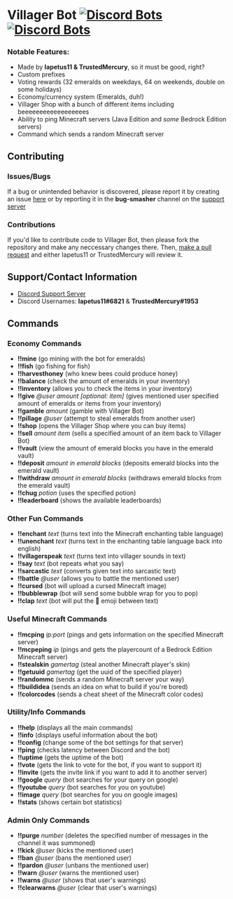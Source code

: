 # **Villager Bot** [![Discord Bots](https://top.gg/api/widget/status/639498607632056321.svg?noavatar=true)](https://top.gg/bot/639498607632056321) [![Discord Bots](https://top.gg/api/widget/servers/639498607632056321.svg?noavatar=true)](https://top.gg/bot/639498607632056321)

### Notable Features:
* Made by **Iapetus11 & TrustedMercury**, so it must be good, right?
* Custom prefixes
* Voting rewards (32 emeralds on weekdays, 64 on weekends, double on some holidays)
* Economy/currency system (Emeralds, duh!)
* Villager Shop with a bunch of different items including beeeeeeeeeeeeeeeeees
* Ability to ping Minecraft servers (Java Edition and *some* Bedrock Edition servers)
* Command which sends a random Minecraft server


## Contributing
### Issues/Bugs
If a bug or unintended behavior is discovered, please report it by creating an issue [here](https://github.com/Villager-Bot/Villager-Bot/issues) or by reporting it in the **bug-smasher** channel on the [support server](https://discord.gg/39DwwUV)

### Contributions
If you'd like to contribute code to Villager Bot, then please fork the repository and make any neccessary changes there. Then, [make a pull request](https://github.com/Villager-Bot/Villager-Bot/pulls) and either Iapetus11 or TrustedMercury will review it.


## Support/Contact Information
* [Discord Support Server](https://discord.gg/39DwwUV)
* Discord Usernames: **Iapetus11#6821** & **TrustedMercury#1953**

## Commands

### Economy Commands
* __!!mine__ (go mining with the bot for emeralds)
* __!!fish__ (go fishing for fish)
* __!!harvesthoney__ (who knew bees could produce honey)
* __!!balance__ (check the amount of emeralds in your inventory)
* __!!inventory__ (allows you to check the items in your inventory)
* __!!give__ *@user* *amount* *\[optional: item\]* (gives mentioned user specified amount of emeralds or items from your inventory)
* __!!gamble__ *amount* (gamble with Villager Bot)
* __!!pillage__ *@user* (attempt to steal emeralds from another user)
* __!!shop__ (opens the Villager Shop where you can buy items)
* __!!sell__ *amount item* (sells a specified amount of an item back to Villager Bot)
* __!!vault__ (view the amount of emerald blocks you have in the emerald vault)
* __!!deposit__ *amount in emerald blocks* (deposits emerald blocks into the emerald vault)
* __!!withdraw__ *amount in emerald blocks* (withdraws emerald blocks from the emerald vault)
* __!!chug__ *potion* (uses the specified potion)
* __!!leaderboard__ (shows the available leaderboards)

### Other Fun Commands
* __!!enchant__ *text* (turns text into the Minecraft enchanting table language)
* __!!unenchant__ *text* (turns text in the enchanting table language back into english)
* __!!villagerspeak__ *text* (turns text into villager sounds in text)
* __!!say__ *text* (bot repeats what you say)
* __!!sarcastic__ *text* (converts given text into sarcastic text)
* __!!battle__ *@user* (allows you to battle the mentioned user)
* __!!cursed__ (bot will upload a cursed Minecraft image)
* __!!bubblewrap__ (bot will send some bubble wrap for you to pop)
* __!!clap__ *text* (bot will put the :clap: emoji between text)

### Useful Minecraft Commands
* __!!mcping__ *ip:port* (pings and gets information on the specified Minecraft server)
* __!!mcpeping__ *ip* (pings and gets the playercount of a Bedrock Edition Minecraft server)
* __!!stealskin__ *gamertag* (steal another Minecraft player's skin)
* __!!getuuid__ *gamertag* (get the uuid of the specified player)
* __!!randommc__ (sends a random Minecraft server your way)
* __!!buildidea__ (sends an idea on what to build if you're bored)
* __!!colorcodes__ (sends a cheat sheet of the Minecraft color codes)

### Utility/Info Commands
* __!!help__ (displays all the main commands)
* __!!info__ (displays useful information about the bot)
* __!!config__ (change some of the bot settings for that server)
* __!!ping__ (checks latency between Discord and the bot)
* __!!uptime__ (gets the uptime of the bot)
* __!!vote__ (gets the link to vote for the bot, if you want to support it)
* __!!invite__ (gets the invite link if you want to add it to another server)
* __!!google__ *query* (bot searches for your query on google)
* __!!youtube__ *query* (bot searches for you on youtube)
* __!!image__ *query* (bot searches for you on google images)
* __!!stats__ (shows certain bot statistics)

### Admin Only Commands
* __!!purge__ *number* (deletes the specified number of messages in the channel it was summoned)
* __!!kick__ *@user* (kicks the mentioned user)
* __!!ban__ *@user* (bans the mentioned user)
* __!!pardon__ *@user* (unbans the mentioned user)
* __!!warn__ *@user* (warns the mentioned user)
* __!!warns__ *@user* (shows that user's warnings)
* __!!clearwarns__ *@user* (clear that user's warnings)
